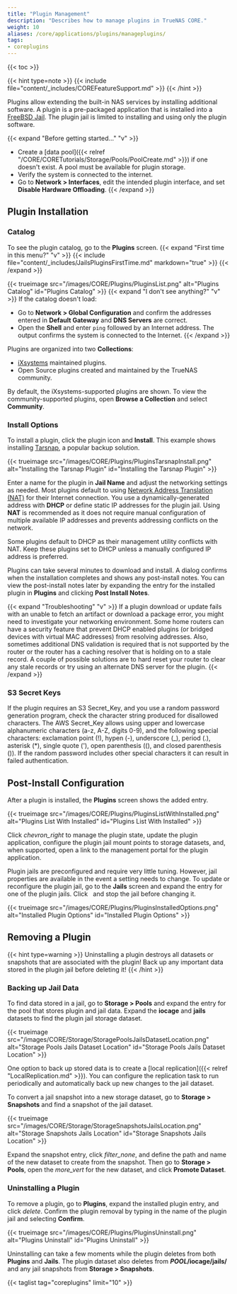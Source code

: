 ```yaml
---
title: "Plugin Management"
description: "Describes how to manage plugins in TrueNAS CORE."
weight: 10
aliases: /core/applications/plugins/manageplugins/
tags:
- coreplugins
---
```


{{< toc >}}

{{< hint type=note >}}
{{< include file="content/_includes/COREFeatureSupport.md" >}}
{{< /hint >}}

Plugins allow extending the built-in NAS services by installing additional software.
A plugin is a pre-packaged application that is installed into a [FreeBSD Jail](https://docs.freebsd.org/en/books/handbook/jails/).
The plugin jail is limited to installing and using only the plugin software.

{{< expand "Before getting started..." "v" >}}
* Create a [data pool]({{< relref "/CORE/CORETutorials/Storage/Pools/PoolCreate.md" >}}) if one doesn't exist. A pool must be available for plugin storage.
* Verify the system is connected to the internet. 
* Go to **Network > Interfaces**, edit the intended plugin interface, and set **Disable Hardware Offloading**.
{{< /expand >}}

## Plugin Installation

### Catalog

To see the plugin catalog, go to the **Plugins** screen.
{{< expand "First time in this menu?" "v" >}}
{{< include file="content/_includes/JailsPluginsFirstTime.md" markdown="true" >}}
{{< /expand >}}

{{< trueimage src="/images/CORE/Plugins/PluginsList.png" alt="Plugins Catalog" id="Plugins Catalog" >}}
{{< expand "I don't see anything?" "v" >}}
If the catalog doesn't load:
* Go to **Network > Global Configuration** and confirm the addresses entered in **Default Gateway** and **DNS Servers** are correct.
* Open the **Shell** and enter `ping` followed by an Internet address. The output confirms the system is connected to the Internet.
{{< /expand >}}

Plugins are organized into two **Collections**:

* [iXsystems](https://www.ixsystems.com/) maintained plugins.
* Open Source plugins created and maintained by the TrueNAS community.

By default, the iXsystems-supported plugins are shown.
To view the community-supported plugins, open **Browse a Collection** and select **Community**.

### Install Options

To install a plugin, click the plugin icon and **Install**.
This example shows installing [Tarsnap](https://www.tarsnap.com/), a popular backup solution.

{{< trueimage src="/images/CORE/Plugins/PluginsTarsnapInstall.png" alt="Installing the Tarsnap Plugin" id="Installing the Tarsnap Plugin" >}}

Enter a name for the plugin in **Jail Name** and adjust the networking settings as needed.
Most plugins default to using [Network Address Translation (NAT)](https://datatracker.ietf.org/wg/nat/about/) for their Internet connection. You use a dynamically-generated address with **DHCP** or define static IP addresses for the plugin jail.
Using **NAT** is recommended as it does not require manual configuration of multiple available IP addresses and prevents addressing conflicts on the network.

Some plugins default to DHCP as their management utility conflicts with NAT.
Keep these plugins set to DHCP unless a manually configured IP address is preferred.

Plugins can take several minutes to download and install.
A dialog confirms when the installation completes and shows any post-install notes.
You can view the post-install notes later by expanding the entry for the installed plugin in **Plugins** and clicking <i class="fa fa-file-alt" aria-hidden="true" title="File"></i> **Post Install Notes**.

{{< expand "Troubleshooting" "v" >}}
If a plugin download or update fails with an unable to fetch an artifact or download a package error, you might need to investigate your networking environment.
Some home routers can have a security feature that prevent DHCP enabled plugins (or bridged devices with virtual MAC addresses) from resolving addresses.
Also, sometimes additional DNS validation is required that is not supported by the router or the router has a caching resolver that is holding on to a stale record.
A couple of possible solutions are to hard reset your router to clear any stale records or try using an alternate DNS server for the plugin.
{{< /expand >}}

### S3 Secret Keys

If the plugin requires an S3 Secret_Key, and you use a random password generation program, check the character string produced for disallowed characters. 
The AWS Secret_Key allows using upper and lowercase alphanumeric characters (a-z, A-Z, digits 0-9), and the following special characters: exclamation point (!), hypen (-), underscore (_), period (.), asterisk (*), single quote ('), open parenthesis ((), and closed parenthesis ()).
If the random password includes other special characters it can result in failed authentication.

## Post-Install Configuration

After a plugin is installed, the **Plugins** screen shows the added entry.

{{< trueimage src="/images/CORE/Plugins/PluginsListWithInstalled.png" alt="Plugins List With Installed" id="Plugins List With Installed" >}}

Click <i class="material-icons" aria-hidden="true" title="Expand">chevron_right</i> to manage the plugin state, update the plugin application, configure the plugin jail mount points to storage datasets, and, when supported, open a link to the management portal for the plugin application.

Plugin jails are preconfigured and require very little tuning.
However, jail properties are available in the event a setting needs to change.
To update or reconfigure the plugin jail, go to the **Jails** screen and expand the entry for one of the plugin jails.
Click <i class="fa fa-stop" aria-hidden="true" title="Stop"></i>&nbsp; and stop the jail before changing it.

{{< trueimage src="/images/CORE/Plugins/PluginsInstalledOptions.png" alt="Installed Plugin Options" id="Installed Plugin Options" >}}

## Removing a Plugin

{{< hint type=warning >}}
Uninstalling a plugin destroys all datasets or snapshots that are associated with the plugin!
Back up any important data stored in the plugin jail before deleting it!
{{< /hint >}}

### Backing up Jail Data

To find data stored in a jail, go to **Storage > Pools** and expand the entry for the pool that stores plugin and jail data.
Expand the **iocage** and **jails** datasets to find the plugin jail storage dataset.

{{< trueimage src="/images/CORE/Storage/StoragePoolsJailsDatasetLocation.png" alt="Storage Pools Jails Dataset Location" id="Storage Pools Jails Dataset Location" >}}

One option to back up stored data is to create a [local replication]({{< relref "LocalReplication.md" >}}).
You can configure the replication task to run periodically and automatically back up new changes to the jail dataset.

To convert a jail snapshot into a new storage dataset, go to **Storage > Snapshots** and find a snapshot of the jail dataset.

{{< trueimage src="/images/CORE/Storage/StorageSnapshotsJailsLocation.png" alt="Storage Snapshots Jails Location" id="Storage Snapshots Jails Location" >}}

Expand the snapshot entry, click <i class="material-icons" aria-hidden="true" title="Clone to New Dataset">filter_none</i>, and define the path and name of the new dataset to create from the snapshot.
Then go to **Storage > Pools**, open the <i class="material-icons" aria-hidden="true" title="Options">more_vert</i> for the new dataset, and click **Promote Dataset**.

### Uninstalling a Plugin

To remove a plugin, go to **Plugins**, expand the installed plugin entry, and click <i class="material-icons" aria-hidden="true" title="Uninstall">delete</i>.
Confirm the plugin removal by typing in the name of the plugin jail and selecting **Confirm**.

{{< trueimage src="/images/CORE/Plugins/PluginsUninstall.png" alt="Plugins Uninstall" id="Plugins Uninstall" >}}

Uninstalling can take a few moments while the plugin deletes from both **Plugins** and **Jails**.
The plugin dataset also deletes from ***POOL*/iocage/jails/** and any jail snapshots from **Storage > Snapshots**.

{{< taglist tag="coreplugins" limit="10" >}}
